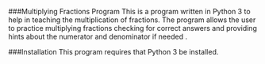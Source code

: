 ###Multiplying Fractions Program
This is a program written in Python 3 to help in teaching the multiplication of fractions. The program allows the user to practice multiplying fractions checking for correct answers and providing hints about the numerator and denominator if needed .

###Installation
This program requires that Python 3 be installed.
